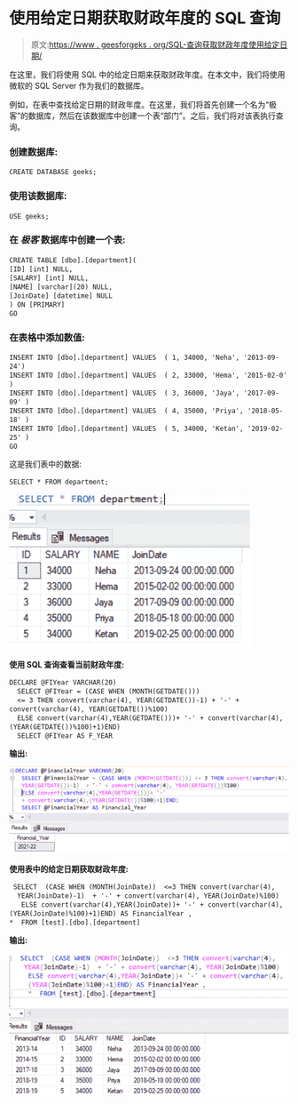 # 使用给定日期获取财政年度的 SQL 查询

> 原文:[https://www . geesforgeks . org/SQL-查询获取财政年度使用给定日期/](https://www.geeksforgeeks.org/sql-query-to-get-a-financial-year-using-a-given-date/)

在这里，我们将使用 SQL 中的给定日期来获取财政年度。在本文中，我们将使用微软的 SQL Server 作为我们的数据库。

例如，在表中查找给定日期的财政年度。在这里，我们将首先创建一个名为“极客”的数据库，然后在该数据库中创建一个表“部门”。之后，我们将对该表执行查询。

### **创建数据库:**

```
CREATE DATABASE geeks;
```

### **使用该数据库:**

```
USE geeks;
```

### **在** ***极客*** **数据库中创建**一个**表:**

```
CREATE TABLE [dbo].[department](
[ID] [int] NULL,
[SALARY] [int] NULL,
[NAME] [varchar](20) NULL,
[JoinDate] [datetime] NULL
) ON [PRIMARY]
GO
```

### **在表格中添加数值:**

```
INSERT INTO [dbo].[department] VALUES  ( 1, 34000, 'Neha', '2013-09-24')  
INSERT INTO [dbo].[department] VALUES  ( 2, 33000, 'Hema', '2015-02-0' )
INSERT INTO [dbo].[department] VALUES  ( 3, 36000, 'Jaya', '2017-09-09' )
INSERT INTO [dbo].[department] VALUES  ( 4, 35000, 'Priya', '2018-05-18' )
INSERT INTO [dbo].[department] VALUES  ( 5, 34000, 'Ketan', '2019-02-25' )
GO
```

这是我们表中的数据:

```
SELECT * FROM department;
```

![](img/faf8b2552d047607c80d01ae31a4be34.png)

**使用 SQL 查询查看当前财政年度:**

```
DECLARE @FIYear VARCHAR(20)    
  SELECT @FIYear = (CASE WHEN (MONTH(GETDATE()))
  <= 3 THEN convert(varchar(4), YEAR(GETDATE())-1) + '-' + convert(varchar(4), YEAR(GETDATE())%100)
  ELSE convert(varchar(4),YEAR(GETDATE()))+ '-' + convert(varchar(4),(YEAR(GETDATE())%100)+1)END)    
  SELECT @FIYear AS F_YEAR 
```

**输出:**

![](img/574004e59ba9b305b5e68c49ddda1101.png)

**使用表中的给定日期获取财政年度:**

```
 SELECT  (CASE WHEN (MONTH(JoinDate))  <=3 THEN convert(varchar(4),
  YEAR(JoinDate)-1)  + '-' + convert(varchar(4), YEAR(JoinDate)%100)    
   ELSE convert(varchar(4),YEAR(JoinDate))+ '-' + convert(varchar(4),
(YEAR(JoinDate)%100)+1)END) AS FinancialYear ,
*  FROM [test].[dbo].[department]   
```

**输出:**

![](img/576afe6ba0865e45f55b561738e4095c.png)